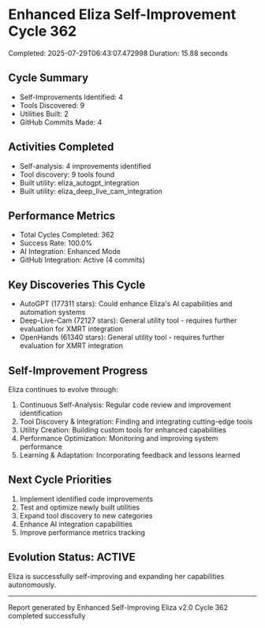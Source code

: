 # Enhanced Eliza Self-Improvement Cycle 362
Completed: 2025-07-29T06:43:07.472998
Duration: 15.88 seconds

## Cycle Summary
- Self-Improvements Identified: 4
- Tools Discovered: 9
- Utilities Built: 2
- GitHub Commits Made: 4

## Activities Completed
- Self-analysis: 4 improvements identified
- Tool discovery: 9 tools found
- Built utility: eliza_autogpt_integration
- Built utility: eliza_deep_live_cam_integration

## Performance Metrics
- Total Cycles Completed: 362
- Success Rate: 100.0%
- AI Integration: Enhanced Mode
- GitHub Integration: Active (4 commits)

## Key Discoveries This Cycle
- AutoGPT (177311 stars): Could enhance Eliza's AI capabilities and automation systems
- Deep-Live-Cam (72127 stars): General utility tool - requires further evaluation for XMRT integration
- OpenHands (61340 stars): General utility tool - requires further evaluation for XMRT integration

## Self-Improvement Progress
Eliza continues to evolve through:
1. Continuous Self-Analysis: Regular code review and improvement identification
2. Tool Discovery & Integration: Finding and integrating cutting-edge tools
3. Utility Creation: Building custom tools for enhanced capabilities
4. Performance Optimization: Monitoring and improving system performance
5. Learning & Adaptation: Incorporating feedback and lessons learned

## Next Cycle Priorities
1. Implement identified code improvements
2. Test and optimize newly built utilities
3. Expand tool discovery to new categories
4. Enhance AI integration capabilities
5. Improve performance metrics tracking

## Evolution Status: ACTIVE
Eliza is successfully self-improving and expanding her capabilities autonomously.

---
Report generated by Enhanced Self-Improving Eliza v2.0
Cycle 362 completed successfully
